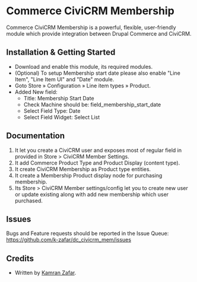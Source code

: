 Commerce CiviCRM Membership
===============

Commerce CiviCRM Membership is a powerful, flexible, user-friendly module which provide integration between Drupal Commerce and CiviCRM.

Installation & Getting Started
------------------------------

- Download and enable this module, its required modules.
- (Optional) To setup Membership start date please also enable "Line Item", "Line Item UI" and "Date" module.
- Goto  Store » Configuration » Line item types » Product.
- Added New field:
  - Title: Membership Start Date
  - Check Machine should be: field_membership_start_date
  - Select Field Type: Date
  - Select Field Widget: Select List


Documentation
-------------

1. It let you create a CiviCRM user and exposes most of regular field in provided in Store > CiviCRM Member Settings.
2. It add Commerce Product Type and Product Display (content type).
3. It create CiviCRM Membership as Product type entities.
4. It create a Membership Product display node for purchasing membership.
5. Its Store > CiviCRM Member settings/config let you to create new user or update existing along with add new membership which user purchased.

Issues
------

Bugs and Feature requests should be reported in the Issue Queue:
https://github.com/k-zafar/dc_civicrm_mem/issues

Credits
-------

- Written by [Kamran Zafar](https://github.com/k-zafar).
